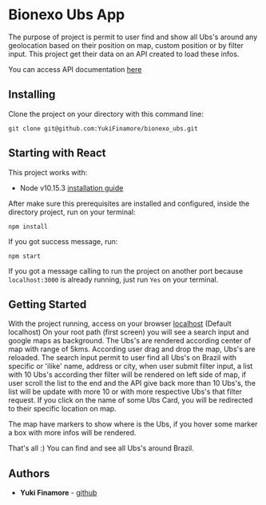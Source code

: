 # Bionexo Ubs App

The purpose of project is permit to user find and show all Ubs's around any geolocation based on their position on map, custom position or by filter input. This project get their data on an API created to load these infos.

You can access API documentation [here](https://github.com/YukiFinamore/bionexo_ubs_api)

## Installing

Clone the project on your directory with this command line:

```
git clone git@github.com:YukiFinamore/bionexo_ubs.git
```

## Starting with React

This project works with:
* Node v10.15.3 [installation guide](https://www.taniarascia.com/how-to-install-and-use-node-js-and-npm-mac-and-windows/)

After make sure this prerequisites are installed and configured, inside the directory project, run on your terminal:

```
npm install
```

If you got success message, run:

```
npm start
```

If you got a message calling to run the project on another port because `localhost:3000` is already running, just run `Yes` on your terminal.

## Getting Started

With the project running, access on your browser [localhost](http:localhost:3001) (Default localhost)
On your root path (first screen) you will see a search input and google maps as background. The Ubs's are rendered according center of map with range of 5kms. According user drag and drop the map, Ubs's are reloaded. The search input permit to user find all Ubs's on Brazil with specific or 'ilike' name, address or city, when user submit filter input, a list with 10 Ubs's according ther filter will be rendered on left side of map, if user scroll the list to the end and the API give back more than 10 Ubs's, the list will be update with more 10 or with more respective Ubs's that filter request. If you click on the name of some Ubs Card, you will be redirected to their specific location on map.

The map have markers to show where is the Ubs, if you hover some marker a box with more infos will be rendered.

That's all :)
You can find and see all Ubs's around Brazil.

## Authors

* **Yuki Finamore** - [github](https://github.com/YukiFinamore)
